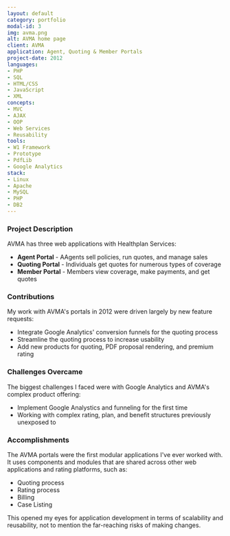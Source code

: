 ```yaml
---
layout: default
category: portfolio
modal-id: 3
img: avma.png
alt: AVMA home page
client: AVMA
application: Agent, Quoting & Member Portals
project-date: 2012
languages:
- PHP
- SQL
- HTML/CSS
- JavaScript
- XML
concepts:
- MVC
- AJAX
- OOP
- Web Services
- Reusability
tools:
- W1 Framework
- Prototype
- PdfLib
- Google Analytics
stack:
- Linux
- Apache
- MySQL
- PHP
- DB2
---
```


### Project Description
AVMA has three web applications with Healthplan Services:

- **Agent Portal** - AAgents sell policies, run quotes, and manage sales
- **Quoting Portal** - Individuals get quotes for numerous types of coverage
- **Member Portal** - Members view coverage, make payments, and get quotes  

### Contributions

My work with AVMA's portals in 2012 were driven largely by new feature requests:

- Integrate Google Analytics' conversion funnels for the quoting process
- Streamline the quoting process to increase usability
- Add new products for quoting, PDF proposal rendering, and premium rating

### Challenges Overcame

The biggest challenges I faced were with Google Analytics and AVMA's complex product offering:

- Implement Google Analystics and funneling for the first time
- Working with complex rating, plan, and benefit structures previously unexposed to

### Accomplishments

The AVMA portals were the first modular applications I've ever worked with. It uses components and modules that are shared across other web applications and rating platforms, such as:

- Quoting process
- Rating process
- Billing
- Case Listing

This opened my eyes for application development in terms of scalability and reusability, not to mention the far-reaching risks of making changes.

